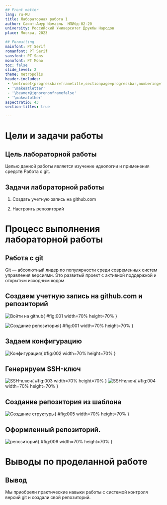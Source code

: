 ```yaml
---
## Front matter
lang: ru-RU
title: Лабораторная работа 1
author: Саинт-Амур Измаэль	НПИбд-02-20
university: Российский Университет Дружбы Народов
place: Москва, 2023

## Formatting
mainfont: PT Serif
romanfont: PT Serif
sansfont: PT Sans
monofont: PT Mono
toc: false
slide_level: 2
theme: metropolis
header-includes: 
 - \metroset{progressbar=frametitle,sectionpage=progressbar,numbering=fraction}
 - '\makeatletter'
 - '\beamer@ignorenonframefalse'
 - '\makeatother'
aspectratio: 43
section-titles: true

---
```


# Цели и задачи работы

## Цель лабораторной работы
Целью данной работы является изучение идеологии и применения средств Работа с git.

## Задачи лабораторной работы

1. Создать учетную запись на github.com

2. Настроить репозиторий

# Процесс выполнения лабораторной работы

## Работа с git

Git — абсолютный лидер по популярности среди современных систем управления версиями. Это развитый проект с активной поддержкой и открытым исходным кодом.



## Создаем учетную запись на github.com и репозиторий

![Войти на github](image/2.jpg){ #fig:001 width=70% height=70% }

![Создание репозитория](image/1.jpg){ #fig:001 width=70% height=70% }

## Задаем конфигурацию

![Конфигурация](image/3.jpg){ #fig:002 width=70% height=70% }

## Генерируем SSH-ключ

![SSH-ключ](image/6.jpg){ #fig:003 width=70% height=70% }
![SSH-ключ](image/5.jpg){ #fig:004 width=70% height=70% }

## Создание репозитория из шаблона

![Создание структуры](image/8.jpg){ #fig:005 width=70% height=70% }

## Оформленный репозиторий.

![репозиторий](image/9.jpg){ #fig:006 width=70% height=70% }

# Выводы по проделанной работе

## Вывод

Мы приобрели практические навыки работы с системой контроля версий git и создали свой репозиторий.